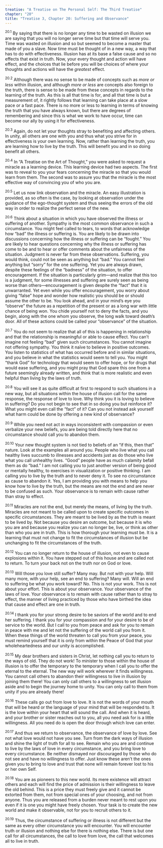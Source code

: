 ```yaml
---
treatise: "A Treatise on The Personal Self: The Third Treatise"
chapter: "20"
title: "Treatise 3, Chapter 20: Suffering and Observance"
---
```


<sup>20.1</sup> By saying that there is no longer any time to be wasted
on illusion we are saying that you will no longer serve time but that
time will serve you. Time was wasted on illusion and so but seemed to
become a master that made of you a slave. Now time must be thought of in
a new way, a way that has to do with effectiveness. Illusion has at its
base a false cause and so no effects that exist in truth. Now, your
every thought and action will have effect, and the choices that lie
before you will be choices of where your thoughts and actions will have
the *greatest* effect. 

<sup>20.2</sup> Although there was no sense to be made of concepts such
as *more or less* within illusion, and although *more or less* are
concepts also foreign to the truth, there is sense to be made from these
concepts in regards to the learning of the truth. As this is all that
time is for, and all that time is but a measurement of, it rightly
follows that learning can take place at a slow pace or a fast pace.
There is no more or less to learning in terms of knowing the truth that
you have always known, but there are degrees of remembering and since
this is what we work to have occur, time can become our ally by using it
for effectiveness. 

<sup>20.3</sup> Again, do not let your thoughts stray to benefiting and
affecting others. In unity, all others are one with you and thus what
you strive for in effectiveness is your own learning. Now, rather than
learning the truth, you are learning how to live by the truth. This will
benefit you and in so doing benefit all others. 

<sup>20.4</sup> In “A Treatise on the Art of Thought,” you were asked to
request a miracle as a learning device. This learning device had two
aspects. The first was to reveal to you your fears concerning the
miracle so that you would learn from them. The second was to assure you
that the miracle is the most effective way of convincing you of who you
are. 

<sup>20.5</sup> Let us now link observation and the miracle. An easy
illustration is provided, as so often is the case, by looking at
observation under the guidance of the ego-thought system and thus seeing
the errors of the old way in order to realize the perfect sense of the
new. 

<sup>20.6</sup> Think about a situation in which you have observed the
illness or suffering of another. Sympathy is the most common observance
in such a circumstance. You might feel called to tears, to words that
acknowledge how “bad” the illness or suffering is. You are likely to be
drawn into discussions concerning how the illness or suffering can be
“fought.” You are likely to hear questions concerning why the illness or
suffering has come to be and to hear or offer comments about the
unfairness of the situation. Judgment is never far from these
observations. Suffering, you would think, could not be seen as anything
but “bad.” You cannot feel anything but “sorry” for the one suffering.
Yet you are always drawn, despite these feelings of the “badness” of the
situation, to offer encouragement. If the situation is particularly
grim—and realize that this too is a judgment, for some illnesses and
suffering are surely seen as being worse than others—encouragement is
given despite the “fact” that it is unwarranted.  Yet even while you
offer encouragement, you worry about giving “false” hope and wonder how
realistic you should be or should assume the other to be. You look
ahead, and in your mind’s eye you “observe” the future as a repetition
of the present or as a long war with little chance of being won. You
chide yourself not to deny the facts, and you begin, along with the one
whom you observe, the long walk toward death’s door.  All of these
actions could be called your “observance” of the situation.

<sup>20.7</sup> You do not seem to realize that all of this is happening
in relationship and that the relationship is meaningful or able to cause
effect. You can’t imagine not feeling “bad” given such circumstances.
You cannot imagine not offering sympathy. You think it naïve to believe
in positive outcomes. You listen to statistics of what has occurred
before and in similar situations, and you believe in what the statistics
would seem to tell you. You might “thank God” for technology that would
seem to offer hope, or for drugs that would ease suffering, and you
might pray that God spare this one from a future seemingly already
written, and think that is more realistic and even helpful than living
by the laws of truth. 

<sup>20.8</sup> You will see it as quite difficult at first to respond
to such situations in a new way, but all situations within the house of
illusion call for the same response, the response of love to love. Why
think you it is loving to believe in suffering? Do you not begin to see
that in so doing you but reinforce it? What you might even call the
“fact” of it?  Can you not instead ask yourself what harm could be done
by offering a new kind of observance? 

<sup>20.9</sup> While you need not act in ways inconsistent with
compassion or even verbalize your new beliefs, you are being told
directly here that no circumstance should call you to abandon them. 

<sup>20.10</sup> Your new thought system is not tied to beliefs of an
“if this, then that” nature. Look at the examples all around you. People
who live what you call healthy lives succumb to illnesses and accidents
just as do those who live what you call unhealthy lives. “Good” people
have as much calamity befall them as do “bad.” I am not calling you to
just another version of being good or mentally healthy, to exercises in
visualization or positive thinking. I am calling you to live by the
truth and to never deny it. To see no circumstance as cause to abandon
it. Yes, I am providing you with means to help you know how to live by
the truth, but the means are not the end and are never to be confused as
such. Your observance is to remain with cause rather than stray to
effect. 

<sup>20.11</sup> Miracles are not the end, but merely the means, of
living by the truth. Miracles are not meant to be called upon to create
specific outcomes in specific circumstances. They are meant to be lived
by as the truth is meant to be lived by. Not because you desire an
outcome, but because it is who you are and because you realize you can
no longer be, live, or think as other than who you are in truth. This is
how thorough your learning must be. It is a learning that must not
change to fit the circumstances of illusion but be unchanging to fit the
circumstances of the truth. 

<sup>20.12</sup> You can no longer return to the house of illusion, not
even to cause explosions within it. You have stepped out of this house
and are called not to return. To turn your back not on the truth nor on
God or love.  

<sup>20.13</sup> Will those you love still suffer?  Many may. But not
with your help. Will many more, with your help, see an end to suffering?
Many will. Will an end to suffering be what you work toward? No. This is
not your work. This is not about your effort. This is about your
observance.  Your observance of the laws of love. Your observance is to
remain with cause rather than to stray to effect, the manner of living
practiced by those who have birthed the idea that cause and effect are
one in truth. 

<sup>20.14</sup> I thank you for your strong desire to be saviors of the
world and to end her suffering. I thank you for your compassion and for
your desire to be of service to the world. But I call to you from peace
and ask for you to remain in peace with me and let not the suffering of
the world call you from it. When these things of the world threaten to
call you from your peace, you must remind yourself that it is only from
within the Peace of God that your wholeheartedness and our unity is
accomplished. 

<sup>20.15</sup> My dear brothers and sisters in Christ, let nothing
call you to return to the ways of old. They do not work! To minister to
those within the house of illusion is to offer the temporary to the
temporary when I call you to offer the eternal to the eternal. The new
way will work wherever it finds willingness. You cannot call others to
abandon their willingness to live in illusion by joining them there! You
can only call others to a willingness to set illusion aside and to begin
the journey home to unity. You can only call to them from unity if you
are already there! 

<sup>20.16</sup> These calls go out from love to love. It is not the
words of your mouth that will be heard or the language of your mind that
will be responded to. It is the love within your heart that will sound
the call.  And when it is heard, and your brother or sister reaches out
to you, all you need ask for is a little willingness. All you need do is
open the door through which love can enter. 

<sup>20.17</sup> And thus we return to observance, the observance of
love by love.  See not what love would not have you see. Turn from the
dark ways of illusion and shine the light of truth for all to see.
Remain who you are and continue to live by the laws of love in every
circumstance, and you bring love to every circumstance. Be neither
dismayed nor discouraged by those who do not see and have no willingness
to offer.  Just know these aren’t the ones given you to bring to love
and trust that none will remain forever lost to his or her own Self. 

<sup>20.18</sup> You are as pioneers to this new world. Its mere
existence will attract others and each will find the price of admission
is their willingness to leave the old behind. This is a price they must
freely give and it cannot be extorted from them, not from special ones
of your choosing, and not from anyone. Thus you are released from a
burden never meant to rest upon you even if it is one you might have
freely chosen.  Your task is to create the new world and make it
observable, not for you to recruit others to it. 

<sup>20.19</sup> Thus, the circumstance of suffering or illness is not
different but the same as every other circumstance you will encounter.
You will encounter truth or illusion and nothing else for there is
nothing else.  There is but one call for all circumstances, the call to
love from love, the call that welcomes all to live in truth.

